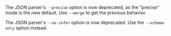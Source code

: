 The JSON parser's `--precise` option is now deprecated, as the "precise" mode is
the new default. Use `--merge` to get the previous behavior.

The JSON parser's `--no-infer` option is now deprecated. Use the `--schema-only`
option instead.